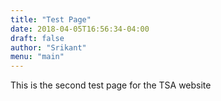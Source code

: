 ```yaml
---
title: "Test Page"
date: 2018-04-05T16:56:34-04:00
draft: false
author: "Srikant"
menu: "main"
---
```


This is the second test page for the TSA website